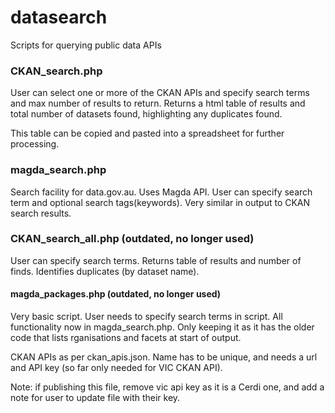 # datasearch
Scripts for querying public data APIs

### CKAN_search.php
User can select one or more of the CKAN APIs and specify search terms and max number of results to return. Returns a html table of results and total number of datasets found, highlighting any duplicates found. 

This table can be copied and pasted into a spreadsheet for further processing. 

### magda_search.php
Search facility for data.gov.au. Uses Magda API. User can specify search term and optional search tags(keywords). Very similar in output to CKAN search results.

### CKAN_search_all.php (outdated, no longer used)
User can specify search terms. Returns table of results and number of finds. Identifies duplicates (by dataset name). 

#### magda_packages.php (outdated, no longer used)
Very basic script. User needs to specify search terms in script. All functionality now in magda_search.php. Only keeping it as it has the older code that lists rganisations and facets at start of output.

CKAN APIs as per ckan_apis.json. Name has to be unique, and needs a url and API key (so far only needed for VIC CKAN API).

Note: if publishing this file, remove vic api key as it is a Cerdi one, and add a note for user to update file with their key.

